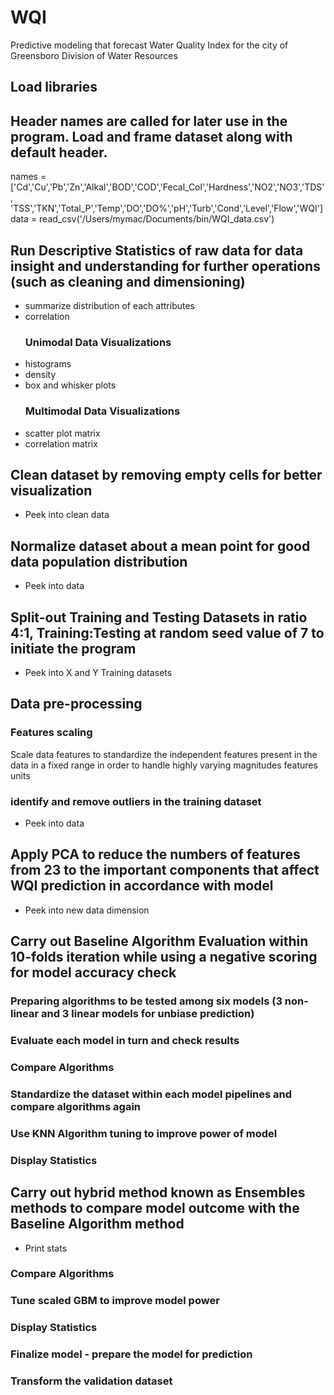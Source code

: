 # WQI
Predictive modeling that forecast Water Quality Index for the city of Greensboro Division of Water Resources

## Load libraries

## Header names are called for later use in the program. Load and frame dataset along with default header.
names = ['Cd','Cu','Pb','Zn','Alkal','BOD','COD','Fecal_Col','Hardness','NO2','NO3','TDS',
         'TSS','TKN','Total_P','Temp','DO','DO%','pH','Turb','Cond','Level','Flow','WQI']
data = read_csv('/Users/mymac/Documents/bin/WQI_data.csv')

## Run Descriptive Statistics of raw data for data insight and understanding for further operations (such as cleaning and dimensioning)
- summarize distribution of each attributes
- correlation
  ### Unimodal Data Visualizations 
- histograms
- density
- box and whisker plots
  ### Multimodal Data Visualizations
- scatter plot matrix
- correlation matrix

## Clean dataset by removing empty cells for better visualization
- Peek into clean data

## Normalize dataset about a mean point for good data population distribution
- Peek into data

## Split-out Training and Testing Datasets in ratio 4:1, Training:Testing at random seed value of 7 to initiate the program
- Peek into X and Y Training datasets 

## Data pre-processing 
  ### Features scaling
Scale data features to standardize the independent features present in the data in a fixed range in order to handle highly varying magnitudes features units 
### identify and remove outliers in the training dataset
- Peek into data

## Apply PCA to reduce the numbers of features from 23 to the important components that affect WQI prediction in accordance with model
- Peek into new data dimension

## Carry out Baseline Algorithm Evaluation within 10-folds iteration while using a negative scoring for model accuracy check

### Preparing algorithms to be tested among six models (3 non-linear and 3 linear models for unbiase prediction)

### Evaluate each model in turn and check results

### Compare Algorithms

### Standardize the dataset within each model pipelines and compare algorithms again

### Use KNN Algorithm tuning to improve power of model

### Display Statistics

## Carry out hybrid method known as Ensembles methods to compare model outcome with the Baseline Algorithm method
- Print stats    

### Compare Algorithms

### Tune scaled GBM to improve model power

### Display Statistics    

### Finalize model -  prepare the model for prediction

### Transform the validation dataset
